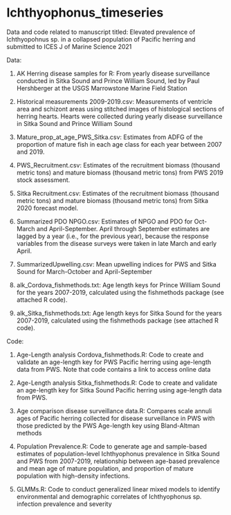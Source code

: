 # Ichthyophonus_timeseries
Data and code related to manuscript titled: Elevated prevalence of Ichthyopohnus sp. in a collapsed population of Pacific herring and submitted to ICES J of Marine Science 2021

Data: 
1) AK Herring disease samples for R: From yearly disease surveillance conducted in Sitka Sound and Prince William Sound, led by Paul Hershberger at the USGS Marrowstone Marine Field Station

2) Historical measurements 2009-2019.csv: Measurements of ventricle area and schizont areas using stitched images of histological sections of herring hearts. Hearts were collected during yearly disease surveillance in Sitka Sound and Prince William Sound

3) Mature_prop_at_age_PWS_Sitka.csv: Estimates from ADFG of the proportion of mature fish in each age class for each year between 2007 and 2019. 

4) PWS_Recruitment.csv: Estimates of the recruitment biomass (thousand metric tons) and mature biomass (thousand metric tons) from PWS 2019 stock assessment. 

6) Sitka Recruitment.csv: Estimates of the recruitment biomass (thousand metric tons) and mature biomass (thousand metric tons) from Sitka 2020 forecast model. 

7) Summarized PDO NPGO.csv: Estimates of NPGO and PDO for Oct-March and April-September. April through September estimates are lagged by a year (i.e., for the previous year), because the response variables from the disease surveys were taken in late March and early April.

8) SummarizedUpwelling.csv: Mean upwelling indices for PWS and Sitka Sound for March-October and April-September

9) alk_Cordova_fishmethods.txt: Age length keys for Prince William Sound for the years 2007-2019, calculated using the fishmethods package (see attached R code). 

10) alk_Sitka_fishmethods.txt: Age length keys for Sitka Sound for the years 2007-2019, calculated using the fishmethods package (see attached R code). 

Code:
1) Age-Length analysis Cordova_fishmethods.R: Code to create and validate an age-length key for PWS Pacific herring using age-length data from PWS. Note that code contains a link to access online data

2) Age-Length analysis Sitka_fishmethods.R: Code to create and validate an age-length key for Sitka Sound Pacific herring using age-length data from PWS.

3) Age comparison disease surveillance data.R: Compares scale annuli ages of Pacific herring collected for disease surveillance in PWS with those predicted by the PWS Age-length key using Bland-Altman methods

4) Population Prevalence.R: Code to generate age and sample-based estimates of population-level Ichthyophonus prevalence in Sitka Sound and PWS from 2007-2019, relationship between age-based prevalence and mean age of mature population, and proportion of mature population with high-density infections.

5) GLMMs.R: Code to conduct generalized linear mixed models to identify environmental and demographic correlates of Ichthyophonus sp. infection prevalence and severity


